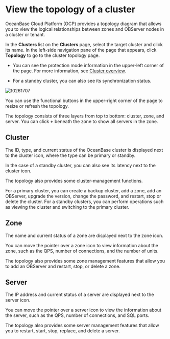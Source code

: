 View the topology of a cluster 
===================================================

OceanBase Cloud Platform (OCP) provides a topology diagram that allows you to view the logical relationships between zones and OBServer nodes in a cluster or tenant. 

In the **Clusters** list on the **Clusters** page, select the target cluster and click its name. In the left-side navigation pane of the page that appears, click **Topology** to go to the cluster topology page. 

* You can see the protection mode information in the upper-left corner of the page. For more information, see [Cluster overview](/en-US/3.ob-cloud-platform/3.userguide-features/1.cluster-features/2.overview.md).

  

* For a standby cluster, you can also see its synchronization status.

  




![10261707](https://help-static-aliyun-doc.aliyuncs.com/assets/img/en-US/7425667361/p344184.png)

You can use the functional buttons in the upper-right corner of the page to resize or refresh the topology. 

The topology consists of three layers from top to bottom: cluster, zone, and server. You can click **+** beneath the zone to show all servers in the zone. 

**Cluster** 
--------------------------------

The ID, type, and current status of the OceanBase cluster is displayed next to the cluster icon, where the type can be primary or standby. 

In the case of a standby cluster, you can also see its latency next to the cluster icon. 

The topology also provides some cluster-management functions. 

For a primary cluster, you can create a backup cluster, add a zone, add an OBServer, upgrade the version, change the password, and restart, stop or delete the cluster. For a standby clusters, you can perform operations such as viewing the cluster and switching to the primary cluster.

**Zone** 
-----------------------------

The name and current status of a zone are displayed next to the zone icon. 

You can move the pointer over a zone icon to view information about the zone, such as the QPS, number of connections, and the number of units. 

The topology also provides some zone management features that allow you to add an OBServer and restart, stop, or delete a zone.

**Server** 
-------------------------------

The IP address and current status of a server are displayed next to the server icon. 

You can move the pointer over a server icon to view the information about the server, such as the QPS, number of connections, and SQL ports. 

The topology also provides some server management features that allow you to restart, start, stop, replace, and delete a server.

